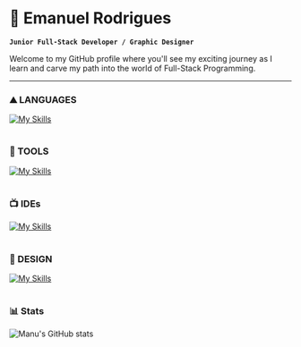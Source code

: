 # 🚀 Emanuel Rodrigues

**`Junior Full-Stack Developer / Graphic Designer`**

Welcome to my GitHub profile where you'll see my exciting journey as I learn and carve my path into the world of Full-Stack Programming.

---

### ⛰️ LANGUAGES

[![My Skills](https://skillicons.dev/icons?i=java,js,html,css)](https://skillicons.dev)

#

### 🧰 TOOLS

[![My Skills](https://skillicons.dev/icons?i=spring,nodejs,jquery,bootstrap,mysql,git,maven,postman)](https://skillicons.dev)

#

### 📺 IDEs

[![My Skills](https://skillicons.dev/icons?i=idea,vscode)](https://skillicons.dev)

#

### 🎨 DESIGN

[![My Skills](https://skillicons.dev/icons?i=ai,ps,sketchup,figma)](https://skillicons.dev)

#

### 📊 Stats

![Manu's GitHub stats](https://github-readme-stats.vercel.app/api?username=manuvils&show_icons=true&theme=gruvbox)

#
